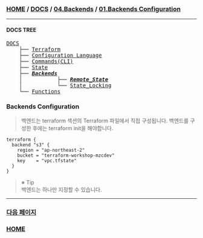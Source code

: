 ### [HOME](https://github.com/MZCMSC/Terraform/blob/main/README.md) / [DOCS](https://github.com/MZCMSC/Terraform/blob/main/DOCS/README.md) / [04.Backends](https://github.com/MZCMSC/Terraform/blob/main/DOCS/04_Backends/README.md) / [01.Backends Configuration](https://github.com/MZCMSC/Terraform/blob/main/DOCS/04_Backends/01_Backends_Configuration/README.md)

---

#### DOCS TREE

<pre>
<a href = "https://github.com/MZCMSC/Terraform/blob/main/DOCS/README.md">DOCS</a>
    ├── <a href = "https://github.com/MZCMSC/Terraform/blob/main/DOCS/00_Terraform/README.md">Terraform</a>
    ├── <a href = "https://github.com/MZCMSC/Terraform/blob/main/DOCS/01_Configuration_Language/README.md">Configuration Language</a>
    ├── <a href ="https://github.com/MZCMSC/Terraform/blob/main/DOCS/02_Commands(CLI)/README.md">Commands(CLI)</a>
    ├── <a href = "https://github.com/MZCMSC/Terraform/blob/main/DOCS/03_State/README.md">State</a>
    ├── <a href = "https://github.com/MZCMSC/Terraform/blob/main/DOCS/04_Backends/README.md"><i><b>Backends</b></i></a>
    │           ├── <i><b><a href = "https://github.com/MZCMSC/Terraform/blob/main/DOCS/04_Backends/01_Backends_Configuration/README.md">Remote_State</a></b></i>
    │           └── <a href = "https://github.com/MZCMSC/Terraform/blob/main/DOCS/04_Backends/02_State_Locking/README.md">State_Locking</a>
    └── <a href = "https://github.com/MZCMSC/Terraform/blob/main/DOCS/05_Functions/README.md">Functions</a>
</pre>

### Backends Configuration

> 백엔드는 terraform 섹션의 Terraform 파일에서 직접 구성됩니다. 백엔드를 구성한 후에는 terraform init을 해야합니다.

```hcl
terraform {
  backend "s3" {
    region = "ap-northeast-2"
    bucket = "terraform-workshop-mzcdev"
    key    = "vpc.tfstate"
  }
}
```

> ※ Tip  
> 백엔드는 하나만 지정할 수 있습니다.

---

### [다음 페이지](https://github.com/MZCMSC/Terraform/blob/main/DOCS/04_Backends/02_State_Locking/README.md)

### [HOME](https://github.com/MZCMSC/Terraform/blob/main/README.md)
